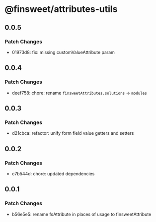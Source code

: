 # @finsweet/attributes-utils

## 0.0.5

### Patch Changes

- 01973d8: fix: missing customValueAttribute param

## 0.0.4

### Patch Changes

- deef758: chore: rename `finsweetAttributes.solutions` -> `modules`

## 0.0.3

### Patch Changes

- d21cbca: refactor: unify form field value getters and setters

## 0.0.2

### Patch Changes

- c7b544d: chore: updated dependencies

## 0.0.1

### Patch Changes

- b56e5e5: rename fsAttribute in places of usage to finsweetAttribute
